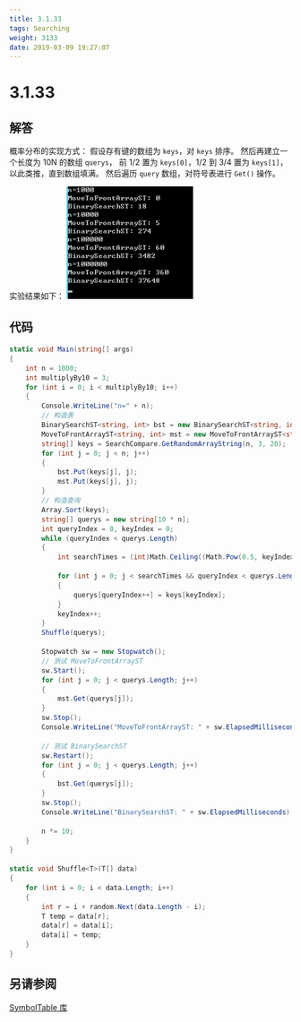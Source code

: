 ```yaml
---
title: 3.1.33
tags: Searching
weight: 3133
date: 2019-03-09 19:27:07
---
```


# 3.1.33


## 解答

概率分布的实现方式：
假设存有键的数组为 `keys`，对 `keys` 排序。
然后再建立一个长度为 10N 的数组 `querys`，
前 1/2 置为 `keys[0]`，1/2 到 3/4 置为 `keys[1]`，以此类推，直到数组填满。
然后遍历 `query` 数组，对符号表进行 `Get()` 操作。

实验结果如下：
![](/resources/3-1-33/1.png)

## 代码

```csharp
static void Main(string[] args)
{
    int n = 1000;
    int multiplyBy10 = 3;
    for (int i = 0; i < multiplyBy10; i++)
    {
        Console.WriteLine("n=" + n);
        // 构造表
        BinarySearchST<string, int> bst = new BinarySearchST<string, int>(n);
        MoveToFrontArrayST<string, int> mst = new MoveToFrontArrayST<string, int>(n);
        string[] keys = SearchCompare.GetRandomArrayString(n, 3, 20);
        for (int j = 0; j < n; j++)
        {
            bst.Put(keys[j], j);
            mst.Put(keys[j], j);
        }
        // 构造查询
        Array.Sort(keys);
        string[] querys = new string[10 * n];
        int queryIndex = 0, keyIndex = 0;
        while (queryIndex < querys.Length)
        {
            int searchTimes = (int)Math.Ceiling((Math.Pow(0.5, keyIndex + 1) * querys.Length));
                    
            for (int j = 0; j < searchTimes && queryIndex < querys.Length; j++)
            {
                querys[queryIndex++] = keys[keyIndex];
            }
            keyIndex++;
        }
        Shuffle(querys);

        Stopwatch sw = new Stopwatch();
        // 测试 MoveToFrontArrayST
        sw.Start();
        for (int j = 0; j < querys.Length; j++)
        {
            mst.Get(querys[j]);
        }
        sw.Stop();
        Console.WriteLine("MoveToFrontArrayST: " + sw.ElapsedMilliseconds);

        // 测试 BinarySearchST
        sw.Restart();
        for (int j = 0; j < querys.Length; j++)
        {
            bst.Get(querys[j]);
        }
        sw.Stop();
        Console.WriteLine("BinarySearchST: " + sw.ElapsedMilliseconds);

        n *= 10;
    }
}

static void Shuffle<T>(T[] data)
{
    for (int i = 0; i < data.Length; i++)
    {
        int r = i + random.Next(data.Length - i);
        T temp = data[r];
        data[r] = data[i];
        data[i] = temp;
    }
}
```

## 另请参阅

[SymbolTable 库](https://github.com/ikesnowy/Algorithms-4th-Edition-in-Csharp/tree/master/3%20Searching/3.1/SymbolTable)
